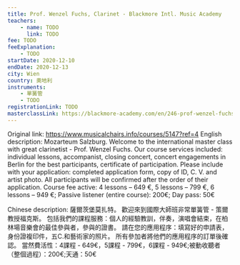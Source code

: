```yaml
---
title: Prof. Wenzel Fuchs, Clarinet - Blackmore Intl. Music Academy
teachers:
	- name: TODO
	  link: TODO
fee: TODO
feeExplanation: 
	- TODO
startDate: 2020-12-10
endDate: 2020-12-13
city: Wien
country: 奧地利
instruments:
	- 單簧管
	- TODO
registrationLink: TODO
masterclassLink: https://blackmore-academy.com/en/246-prof-wenzel-fuchs-clarinet-mozarteum-salzburg
---
```

Original link: https://www.musicalchairs.info/courses/5147?ref=4
English description:
Mozarteum Salzburg.
Welcome to the international master class with great clarinetist - Prof.
 Wenzel Fuchs.
 Our course services included: individual lessons, accompanist, closing concert, concert engagements in Berlin for the best participants, certificate of participation.
Please include with your application: completed application form, copy of ID, C.
V.
 and artist photo.
 All participants will be confirmed after the order of their application.
 Course fee active: 4 lessons – 649 €, 5 lessons – 799 €, 6 lessons – 949 €; Passive listener (entire course): 200€; Day pass: 50€

Chinese description:
薩爾茨堡莫扎特。
歡迎來到國際大師班非常單簧管 - 策爾教授福克斯。
包括我們的課程服務：個人的經驗教訓，伴奏，演唱會結束，在柏林場音樂會的最佳參與者，參與的證書。
請在您的應用程序：填寫好的申請表，身份證複印件，五C.和藝術家的照片。
所有參加者將他們的應用程序的訂單後確認。
當然費活性：4課程 -  649€，5課程 -  799€，6課程 -  949€;被動收聽者（整個過程）：200€;天通：50€
